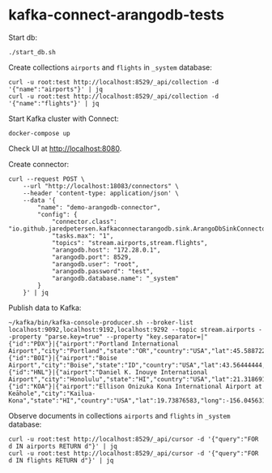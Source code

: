 # kafka-connect-arangodb-tests

Start db:
```shell
./start_db.sh
```

Create collections `airports` and `flights` in `_system` database:
```shell
curl -u root:test http://localhost:8529/_api/collection -d '{"name":"airports"}' | jq
curl -u root:test http://localhost:8529/_api/collection -d '{"name":"flights"}' | jq
```

Start Kafka cluster with Connect:
```shell
docker-compose up
```

Check UI at [http://localhost:8080](http://localhost:8080).

Create connector:
```shell
curl --request POST \
    --url "http://localhost:18083/connectors" \
    --header 'content-type: application/json' \
    --data '{
        "name": "demo-arangodb-connector",
        "config": {
            "connector.class": "io.github.jaredpetersen.kafkaconnectarangodb.sink.ArangoDbSinkConnector",
            "tasks.max": "1",
            "topics": "stream.airports,stream.flights",
            "arangodb.host": "172.28.0.1",
            "arangodb.port": 8529,
            "arangodb.user": "root",
            "arangodb.password": "test",
            "arangodb.database.name": "_system"
        }
    }' | jq
```

Publish data to Kafka:
```shell
~/kafka/bin/kafka-console-producer.sh --broker-list localhost:9092,localhost:9192,localhost:9292 --topic stream.airports --property "parse.key=true" --property "key.separator=|"
{"id":"PDX"}|{"airport":"Portland International Airport","city":"Portland","state":"OR","country":"USA","lat":45.58872222,"long":-122.5975}
{"id":"BOI"}|{"airport":"Boise Airport","city":"Boise","state":"ID","country":"USA","lat":43.56444444,"long":-116.2227778}
{"id":"HNL"}|{"airport":"Daniel K. Inouye International Airport","city":"Honolulu","state":"HI","country":"USA","lat":21.31869111,"long":-157.9224072}
{"id":"KOA"}|{"airport":"Ellison Onizuka Kona International Airport at Keāhole","city":"Kailua-Kona","state":"HI","country":"USA","lat":19.73876583,"long":-156.0456314}
```

Observe documents in collections `airports` and `flights` in `_system` database:
```shell
curl -u root:test http://localhost:8529/_api/cursor -d '{"query":"FOR d IN airports RETURN d"}' | jq
curl -u root:test http://localhost:8529/_api/cursor -d '{"query":"FOR d IN flights RETURN d"}' | jq
```
